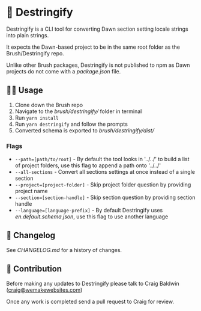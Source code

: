 # 🧵 Destringify

Destringify is a CLI tool for converting Dawn section setting locale strings into plain strings.

It expects the Dawn-based project to be in the same root folder as the Brush/Destringify repo.

Unlike other Brush packages, Destringify is not published to npm as Dawn projects do not come with a _package.json_ file.

## 👩‍💻 Usage

1. Clone down the Brush repo
2. Navigate to the _brush/destringify/_ folder in terminal
3. Run `yarn install`
4. Run `yarn destringify` and follow the prompts
5. Converted schema is exported to _brush/destringify/dist/_

### Flags

* `--path=[path/to/root]` - By default the tool looks in '../../' to build a list of project folders, use this flag to append a path onto '../../'
* `--all-sections` - Convert all sections settings at once instead of a single section
* `--project=[project-folder]` - Skip project folder question by providing project name
* `--section=[section-handle]` - Skip section question by providing section handle
* `--language=[language-prefix]` - By default Destringify uses _en.default.schema.json_, use this flag to use another language

## 📅 Changelog

See *CHANGELOG.md* for a history of changes.

## 🤝 Contribution

Before making any updates to Destringify please talk to Craig Baldwin (craig@wemakewebsites.com)

Once any work is completed send a pull request to Craig for review.
